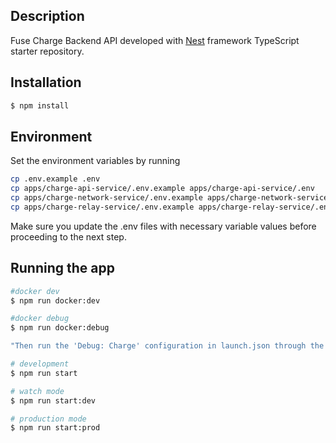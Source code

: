 ## Description

Fuse Charge Backend API developed with [Nest](https://github.com/nestjs/nest) framework TypeScript starter repository.

## Installation

```bash
$ npm install
```

## Environment

Set the environment variables by running

```bash
cp .env.example .env
cp apps/charge-api-service/.env.example apps/charge-api-service/.env
cp apps/charge-network-service/.env.example apps/charge-network-service/.env
cp apps/charge-relay-service/.env.example apps/charge-relay-service/.env

```

Make sure you update the .env files with necessary variable values before proceeding to the next step.

## Running the app

```bash
#docker dev
$ npm run docker:dev

#docker debug
$ npm run docker:debug

"Then run the 'Debug: Charge' configuration in launch.json through the debugger in VS Code"

# development
$ npm run start

# watch mode
$ npm run start:dev

# production mode
$ npm run start:prod
```
